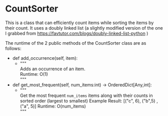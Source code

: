 # CountSorter
This is a class that can efficiently count items while sorting the items by their count. It uses a doubly linked list (a slightly modified version of the one I grabbed from https://favtutor.com/blogs/doubly-linked-list-python )

The runtime of the 2 public methods of the CountSorter class are as follows:

* def add_occurrence(self, item):   
  * """  
  Adds an occurrence of an item.  
  Runtime: O(1)  
  """
* def get_most_frequent(self, num_items:int) -> OrderedDict[Any,int]:  
  * """  
  Get the most frequent `num_items` items along with their counts in sorted order (largest to smallest)
  Example Result: [("c", 6), ("b",5) , ("a", 5)]
  Runtime: O(num_items)  
  """
